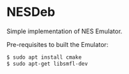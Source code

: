 # NESDeb

Simple implementation of NES Emulator. 


Pre-requisites to built the Emulator: 

```Bash
$ sudo apt install cmake 
$ sudo apt-get libsmfl-dev
```
